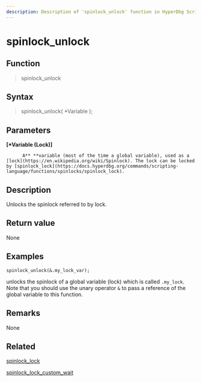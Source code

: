 ```yaml
---
description: Description of 'spinlock_unlock' function in HyperDbg Scripts
---
```


# spinlock_unlock

## Function

> spinlock_unlock

## Syntax

> spinlock_unlock( \*Variable );

## Parameters

**\[\*Variable (Lock)]**

          A** **variable (most of the time a global variable), used as a [lock](https://en.wikipedia.org/wiki/Spinlock). The lock can be locked by [spinlock_lock](https://docs.hyperdbg.org/commands/scripting-language/functions/spinlocks/spinlock_lock).

## Description

Unlocks the spinlock referred to by lock.

## Return value

None

## Examples

`spinlock_unlock(&.my_lock_var);`

unlocks the spinlock of a global variable (lock) which is called `.my_lock`. Note that you should use the unary operator `&` to pass a reference of the global variable to this function.

## **Remarks**

None

## Related

[spinlock_lock](https://docs.hyperdbg.org/commands/scripting-language/functions/spinlocks/spinlock_lock)

[spinlock_lock_custom_wait](https://docs.hyperdbg.org/commands/scripting-language/functions/spinlocks/spinlock_lock_custom_wait)
